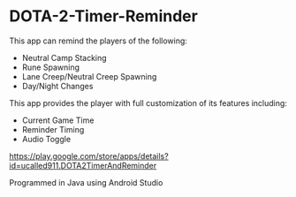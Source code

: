 # DOTA-2-Timer-Reminder

This app can remind the players of the following:
   - Neutral Camp Stacking
   - Rune Spawning
   - Lane Creep/Neutral Creep Spawning
   - Day/Night Changes


This app provides the player with full customization of its features including:
   - Current Game Time
   - Reminder Timing
   - Audio Toggle

https://play.google.com/store/apps/details?id=ucalled911.DOTA2TimerAndReminder


Programmed in Java using Android Studio
